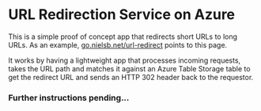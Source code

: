 # URL Redirection Service on Azure

This is a simple proof of concept app that redirects short URLs to long URLs. As an example, [go.nielsb.net/url-redirect](https://go.nielsb.net/url-redirect) points to this page.

It works by having a lightweight app that processes incoming requests, takes the URL path and matches it against an Azure Table Storage table to get the redirect URL and sends an HTTP 302 header back to the requestor. 

### Further instructions pending...
